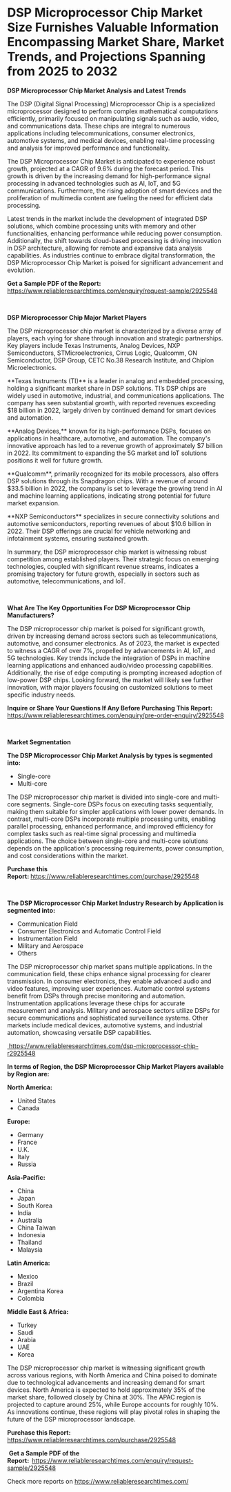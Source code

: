 <p><h1>DSP Microprocessor Chip Market Size Furnishes Valuable Information Encompassing Market Share, Market Trends, and Projections Spanning from 2025 to 2032</h1></p><p><strong>DSP Microprocessor Chip Market Analysis and Latest Trends</strong></p>
<p><p>The DSP (Digital Signal Processing) Microprocessor Chip is a specialized microprocessor designed to perform complex mathematical computations efficiently, primarily focused on manipulating signals such as audio, video, and communications data. These chips are integral to numerous applications including telecommunications, consumer electronics, automotive systems, and medical devices, enabling real-time processing and analysis for improved performance and functionality.</p><p>The DSP Microprocessor Chip Market is anticipated to experience robust growth, projected at a CAGR of 9.6% during the forecast period. This growth is driven by the increasing demand for high-performance signal processing in advanced technologies such as AI, IoT, and 5G communications. Furthermore, the rising adoption of smart devices and the proliferation of multimedia content are fueling the need for efficient data processing. </p><p>Latest trends in the market include the development of integrated DSP solutions, which combine processing units with memory and other functionalities, enhancing performance while reducing power consumption. Additionally, the shift towards cloud-based processing is driving innovation in DSP architecture, allowing for remote and expansive data analysis capabilities. As industries continue to embrace digital transformation, the DSP Microprocessor Chip Market is poised for significant advancement and evolution.</p></p>
<p><strong>Get a Sample PDF of the Report:&nbsp;</strong> <a href="https://www.reliableresearchtimes.com/enquiry/request-sample/2925548?utm_campaign=3187&utm_medium=2&utm_source=Github&utm_content=ia&utm_term=12032025&utm_id=dsp-microprocessor-chip">https://www.reliableresearchtimes.com/enquiry/request-sample/2925548</a></p>
<p>&nbsp;</p>
<p><strong>DSP Microprocessor Chip Major Market Players</strong></p>
<p><p>The DSP microprocessor chip market is characterized by a diverse array of players, each vying for share through innovation and strategic partnerships. Key players include Texas Instruments, Analog Devices, NXP Semiconductors, STMicroelectronics, Cirrus Logic, Qualcomm, ON Semiconductor, DSP Group, CETC No.38 Research Institute, and Chiplon Microelectronics.</p><p>**Texas Instruments (TI)** is a leader in analog and embedded processing, holding a significant market share in DSP solutions. TI’s DSP chips are widely used in automotive, industrial, and communications applications. The company has seen substantial growth, with reported revenues exceeding $18 billion in 2022, largely driven by continued demand for smart devices and automation.</p><p>**Analog Devices,** known for its high-performance DSPs, focuses on applications in healthcare, automotive, and automation. The company's innovative approach has led to a revenue growth of approximately $7 billion in 2022. Its commitment to expanding the 5G market and IoT solutions positions it well for future growth.</p><p>**Qualcomm**, primarily recognized for its mobile processors, also offers DSP solutions through its Snapdragon chips. With a revenue of around $33.5 billion in 2022, the company is set to leverage the growing trend in AI and machine learning applications, indicating strong potential for future market expansion.</p><p>**NXP Semiconductors** specializes in secure connectivity solutions and automotive semiconductors, reporting revenues of about $10.6 billion in 2022. Their DSP offerings are crucial for vehicle networking and infotainment systems, ensuring sustained growth.</p><p>In summary, the DSP microprocessor chip market is witnessing robust competition among established players. Their strategic focus on emerging technologies, coupled with significant revenue streams, indicates a promising trajectory for future growth, especially in sectors such as automotive, telecommunications, and IoT.</p></p>
<p>&nbsp;</p>
<p><strong>What Are The Key Opportunities For DSP Microprocessor Chip Manufacturers?</strong></p>
<p><p>The DSP microprocessor chip market is poised for significant growth, driven by increasing demand across sectors such as telecommunications, automotive, and consumer electronics. As of 2023, the market is expected to witness a CAGR of over 7%, propelled by advancements in AI, IoT, and 5G technologies. Key trends include the integration of DSPs in machine learning applications and enhanced audio/video processing capabilities. Additionally, the rise of edge computing is prompting increased adoption of low-power DSP chips. Looking forward, the market will likely see further innovation, with major players focusing on customized solutions to meet specific industry needs.</p></p>
<p><strong>Inquire or Share Your Questions If Any Before Purchasing This Report:</strong> <a href="https://www.reliableresearchtimes.com/enquiry/pre-order-enquiry/2925548?utm_campaign=3187&utm_medium=2&utm_source=Github&utm_content=ia&utm_term=12032025&utm_id=dsp-microprocessor-chip">https://www.reliableresearchtimes.com/enquiry/pre-order-enquiry/2925548</a></p>
<p>&nbsp;</p>
<p><strong>Market Segmentation</strong></p>
<p><strong>The DSP Microprocessor Chip Market Analysis by types is segmented into:</strong></p>
<p><ul><li>Single-core</li><li>Multi-core</li></ul></p>
<p><p>The DSP microprocessor chip market is divided into single-core and multi-core segments. Single-core DSPs focus on executing tasks sequentially, making them suitable for simpler applications with lower power demands. In contrast, multi-core DSPs incorporate multiple processing units, enabling parallel processing, enhanced performance, and improved efficiency for complex tasks such as real-time signal processing and multimedia applications. The choice between single-core and multi-core solutions depends on the application's processing requirements, power consumption, and cost considerations within the market.</p></p>
<p><strong>Purchase this Report:&nbsp;</strong><a href="https://www.reliableresearchtimes.com/purchase/2925548?utm_campaign=3187&utm_medium=2&utm_source=Github&utm_content=ia&utm_term=12032025&utm_id=dsp-microprocessor-chip">https://www.reliableresearchtimes.com/purchase/2925548</a></p>
<p>&nbsp;</p>
<p><strong>The DSP Microprocessor Chip Market Industry Research by Application is segmented into:</strong></p>
<p><ul><li>Communication Field</li><li>Consumer Electronics and Automatic Control Field</li><li>Instrumentation Field</li><li>Military and Aerospace</li><li>Others</li></ul></p>
<p><p>The DSP microprocessor chip market spans multiple applications. In the communication field, these chips enhance signal processing for clearer transmission. In consumer electronics, they enable advanced audio and video features, improving user experiences. Automatic control systems benefit from DSPs through precise monitoring and automation. Instrumentation applications leverage these chips for accurate measurement and analysis. Military and aerospace sectors utilize DSPs for secure communications and sophisticated surveillance systems. Other markets include medical devices, automotive systems, and industrial automation, showcasing versatile DSP capabilities.</p></p>
<p><a href="https://www.reliableresearchtimes.com/dsp-microprocessor-chip-r2925548?utm_campaign=3187&utm_medium=2&utm_source=Github&utm_content=ia&utm_term=12032025&utm_id=dsp-microprocessor-chip">&nbsp;https://www.reliableresearchtimes.com/dsp-microprocessor-chip-r2925548</a></p>
<p><strong>In terms of Region, the DSP Microprocessor Chip Market Players available by Region are:</strong></p>
<p>
    <p> <strong> North America: </strong>
        <ul>
            <li>United States</li>
            <li>Canada</li>
        </ul>
        </p> 
    <p> <strong> Europe: </strong>
        <ul>
            <li>Germany</li>
            <li>France</li>
            <li>U.K.</li>
            <li>Italy</li>
            <li>Russia</li>
        </ul>
        </p> 
    <p> <strong> Asia-Pacific: </strong>
        <ul>
            <li>China</li>
            <li>Japan</li>
            <li>South Korea</li>
            <li>India</li>
            <li>Australia</li>
            <li>China Taiwan</li>
            <li>Indonesia</li>
            <li>Thailand</li>
            <li>Malaysia</li>
        </ul>
        </p> 
    <p> <strong> Latin America: </strong>
        <ul>
            <li>Mexico</li>
            <li>Brazil</li>
            <li>Argentina Korea</li>
            <li>Colombia</li>
        </ul>
        </p> 
    <p> <strong> Middle East & Africa: </strong>
        <ul>
            <li>Turkey</li>
            <li>Saudi</li>
            <li>Arabia</li>
            <li>UAE</li>
            <li>Korea</li>
        </ul>
    </p>
    </p>
<p><p>The DSP microprocessor chip market is witnessing significant growth across various regions, with North America and China poised to dominate due to technological advancements and increasing demand for smart devices. North America is expected to hold approximately 35% of the market share, followed closely by China at 30%. The APAC region is projected to capture around 25%, while Europe accounts for roughly 10%. As innovations continue, these regions will play pivotal roles in shaping the future of the DSP microprocessor landscape.</p></p>
<p><strong>Purchase this Report: </strong><a href="https://www.reliableresearchtimes.com/purchase/2925548?utm_campaign=3187&utm_medium=2&utm_source=Github&utm_content=ia&utm_term=12032025&utm_id=dsp-microprocessor-chip">https://www.reliableresearchtimes.com/purchase/2925548</a></p>
<p>&nbsp;<strong>Get a Sample PDF of the Report:&nbsp;&nbsp;</strong><a href="https://www.reliableresearchtimes.com/enquiry/request-sample/2925548?utm_campaign=3187&utm_medium=2&utm_source=Github&utm_content=ia&utm_term=12032025&utm_id=dsp-microprocessor-chip">https://www.reliableresearchtimes.com/enquiry/request-sample/2925548</a></p>
<p><strong></strong></p>
<p>Check more reports on <a href="https://www.reliableresearchtimes.com/?utm_campaign=3187&utm_medium=2&utm_source=Github&utm_content=ia&utm_term=12032025&utm_id=dsp-microprocessor-chip">https://www.reliableresearchtimes.com/</a></p>